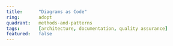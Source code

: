 ```yaml
---
title:      "Diagrams as Code"
ring:       adopt
quadrant:   methods-and-patterns
tags:       [architecture, documentation, quality assurance]
featured:   false
---
```

